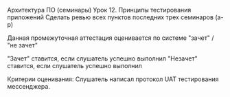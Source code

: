 Архитектура ПО (семинары)
Урок 12. Принципы тестирования приложений
Сделать ревью всех пунктов последних трех семинаров (a-p)

Данная промежуточная аттестация оценивается по системе "зачет" / "не зачет"

"Зачет" ставится, если слушатель успешно выполнил
"Незачет" ставится, если слушатель успешно выполнил

Критерии оценивания:
Слушатель написал протокол UAT тестирования мессенджера.